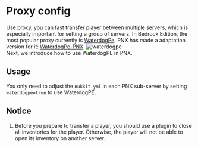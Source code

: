 # Proxy config
Use proxy, you can fast transfer player between multiple servers,
which is especially important for setting a group of servers. In Bedrock Edition,
the most popular proxy currently is [WaterdogPe](https://github.com/WaterdogPE/WaterdogPE).
PNX has made a adaptation version for it: [WaterdogPe-PNX](https://github.com/PowerNukkitX/WaterdogPE-PNX).
![waterdogpe](/img/docs/05-proxy-config-waterdogpe.png)  
Next, we introduce how to use WaterdogPE in PNX.
## Usage

You only need to adjust the `nukkit.yml` in each PNX sub-server by setting `waterdogpe=true` to use WaterdogPE.

## Notice
1. Before you prepare to transfer a player, you should use a plugin to close all inventories for the player.
Otherwise, the player will not be able to open its inventory on another server.
